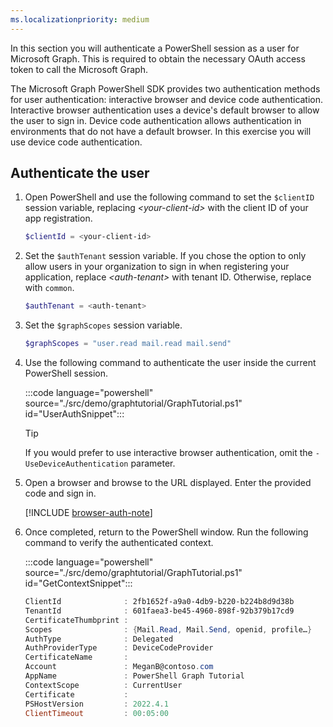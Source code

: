 ```yaml
---
ms.localizationpriority: medium
---
```


<!-- markdownlint-disable MD041 -->

In this section you will authenticate a PowerShell session as a user for Microsoft Graph. This is required to obtain the necessary OAuth access token to call the Microsoft Graph.

The Microsoft Graph PowerShell SDK provides two authentication methods for user authentication: interactive browser and device code authentication. Interactive browser authentication uses a device's default browser to allow the user to sign in. Device code authentication allows authentication in environments that do not have a default browser. In this exercise you will use device code authentication.

## Authenticate the user

1. Open PowerShell and use the following command to set the `$clientID` session variable, replacing *&lt;your-client-id&gt;* with the client ID of your app registration.

    ```powershell
    $clientId = <your-client-id>
    ```

1. Set the `$authTenant` session variable. If you chose the option to only allow users in your organization to sign in when registering your application, replace *&lt;auth-tenant&gt;* with tenant ID. Otherwise, replace with `common`.

    ```powershell
    $authTenant = <auth-tenant>
    ```

1. Set the `$graphScopes` session variable.

    ```powershell
    $graphScopes = "user.read mail.read mail.send"
    ```

1. Use the following command to authenticate the user inside the current PowerShell session.

    :::code language="powershell" source="./src/demo/graphtutorial/GraphTutorial.ps1" id="UserAuthSnippet":::

    > [!TIP]
    > If you would prefer to use interactive browser authentication, omit the `-UseDeviceAuthentication` parameter.

1. Open a browser and browse to the URL displayed. Enter the provided code and sign in.

    [!INCLUDE [browser-auth-note](../shared/browser-auth-note.md)]

1. Once completed, return to the PowerShell window. Run the following command to verify the authenticated context.

    :::code language="powershell" source="./src/demo/graphtutorial/GraphTutorial.ps1" id="GetContextSnippet":::

    ```powershell
    ClientId              : 2fb1652f-a9a0-4db9-b220-b224b8d9d38b
    TenantId              : 601faea3-be45-4960-898f-92b379b17cd9
    CertificateThumbprint :
    Scopes                : {Mail.Read, Mail.Send, openid, profile…}
    AuthType              : Delegated
    AuthProviderType      : DeviceCodeProvider
    CertificateName       :
    Account               : MeganB@contoso.com
    AppName               : PowerShell Graph Tutorial
    ContextScope          : CurrentUser
    Certificate           :
    PSHostVersion         : 2022.4.1
    ClientTimeout         : 00:05:00
    ```
